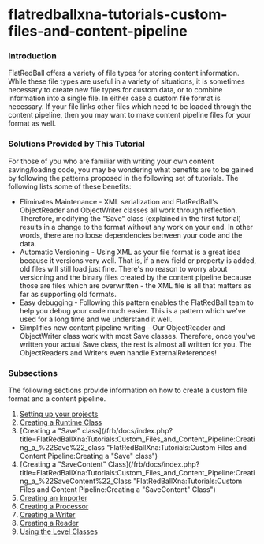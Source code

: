 # flatredballxna-tutorials-custom-files-and-content-pipeline

### Introduction

FlatRedBall offers a variety of file types for storing content information. While these file types are useful in a variety of situations, it is sometimes necessary to create new file types for custom data, or to combine information into a single file. In either case a custom file format is necessary. If your file links other files which need to be loaded through the content pipeline, then you may want to make content pipeline files for your format as well.

### Solutions Provided by This Tutorial

For those of you who are familiar with writing your own content saving/loading code, you may be wondering what benefits are to be gained by following the patterns proposed in the following set of tutorials. The following lists some of these benefits:

* Eliminates Maintenance - XML serialization and FlatRedBall's ObjectReader and ObjectWriter classes all work through reflection. Therefore, modifying the "Save" class (explained in the first tutorial) results in a change to the format without any work on your end. In other words, there are no loose dependencies between your code and the data.
* Automatic Versioning - Using XML as your file format is a great idea because it versions very well. That is, if a new field or property is added, old files will still load just fine. There's no reason to worry about versioning and the binary files created by the content pipeline because those are files which are overwritten - the XML file is all that matters as far as supporting old formats.
* Easy debugging - Following this pattern enables the FlatRedBall team to help you debug your code much easier. This is a pattern which we've used for a long time and we understand it well.
* Simplifies new content pipeline writing - Our ObjectReader and ObjectWriter class work with most Save classes. Therefore, once you've written your actual Save class, the rest is almost all written for you. The ObjectReaders and Writers even handle ExternalReferences!

### Subsections

The following sections provide information on how to create a custom file format and a content pipeline.

1. [Setting up your projects](../frb/docs/index.php)
2. [Creating a Runtime Class](../frb/docs/index.php)
3. \[Creating a "Save" class]\(/frb/docs/index.php?title=FlatRedBallXna:Tutorials:Custom\_Files\_and\_Content\_Pipeline:Creating\_a\_%22Save%22\_class "FlatRedBallXna:Tutorials:Custom Files and Content Pipeline:Creating a "Save" class")
4. \[Creating a "SaveContent" Class]\(/frb/docs/index.php?title=FlatRedBallXna:Tutorials:Custom\_Files\_and\_Content\_Pipeline:Creating\_a\_%22SaveContent%22\_Class "FlatRedBallXna:Tutorials:Custom Files and Content Pipeline:Creating a "SaveContent" Class")
5. [Creating an Importer](../frb/docs/index.php)
6. [Creating a Processor](../frb/docs/index.php)
7. [Creating a Writer](../frb/docs/index.php)
8. [Creating a Reader](../frb/docs/index.php)
9. [Using the Level Classes](../frb/docs/index.php)
